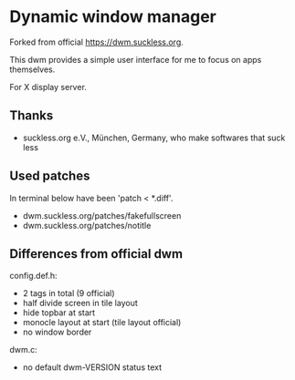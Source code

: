 # Dynamic window manager

Forked from official https://dwm.suckless.org.

This dwm provides a simple user interface for me to focus on apps themselves.

For X display server.


## Thanks

- suckless.org e.V., München, Germany, who make softwares that suck less


## Used patches

In terminal below have been 'patch < \*.diff'.

- dwm.suckless.org/patches/fakefullscreen
- dwm.suckless.org/patches/notitle


## Differences from official dwm

config.def.h:

- 2 tags in total (9 official)
- half divide screen in tile layout
- hide topbar at start
- monocle layout at start (tile layout official)
- no window border

dwm.c:

- no default dwm-VERSION status text
